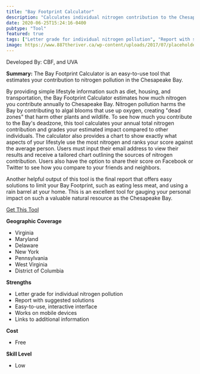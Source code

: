 ```yaml
---
title: "Bay Footprint Calculator"
description: "Calculates individual nitrogen contribution to the Chesapeake Bay."
date: 2020-06-25T15:24:16-0400
pubtype: "Tool"
featured: true
tags: ["Letter grade for individual nitrogen pollution", "Report with suggested solutions", "Easy-to-use, interactive interface", "Works on mobile devices", "Links to additional information"]
image: https://www.887theriver.ca/wp-content/uploads/2017/07/placeholder.jpg
---
```

Developed By: CBF, and UVA

**Summary:** The Bay Footprint Calculator is an easy-to-use tool that estimates your contribution to nitrogen pollution in the Chesapeake Bay. 

By providing simple lifestyle information such as diet, housing, and transportation, the Bay Footprint Calculator estimates how much nitrogen you contribute annually to Chesapeake Bay. Nitrogen pollution harms the Bay by contributing to algal blooms that use up oxygen, creating "dead zones" that harm other plants and wildlife. To see how much you contribute to the Bay's deadzone, this tool calculates your annual total nitrogen contribution and grades your estimated impact compared to other individuals. The calculator also provides a chart to show exactly what aspects of your lifestyle use the most nitrogen and ranks your score against the average person. Users must input their email address to view their results and receive a tailored chart outlining the sources of nitrogen contribution. Users also have the option to share their score on Facebook or Twitter to see how you compare to your friends and neighbors. 

Another helpful output of this tool is the final report that offers easy solutions to limit your Bay Footprint, such as eating less meat, and using a rain barrel at your home. This is an excellent tool for gauging your personal impact on such a valuable natural resource as the Chesapeake Bay.

<a href="https://secure.cbf.org/site/SPageNavigator/bay_footprint.html?pg_wrap=n&s_src=social" target="_blank">Get This Tool</a>

__**Geographic Coverage**__
-  Virginia
-  Maryland
-  Delaware
-  New York
-  Pennsylvania
-  West Virginia
-  District of Columbia

__**Strengths**__
-  Letter grade for individual nitrogen pollution
-   Report with suggested solutions
-   Easy-to-use, interactive interface
-   Works on mobile devices
-   Links to additional information

__**Cost**__
- Free

__**Skill Level**__
- Low
